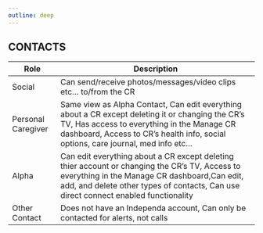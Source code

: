 ```yaml
---
outline: deep
---
```

## CONTACTS

| Role | Description|
|-------------|-------------|
| Social | Can send/receive photos/messages/video clips etc… to/from the CR |
| Personal Caregiver | Same view as Alpha Contact, Can edit everything about a CR except deleting it or changing the CR’s TV, Has access to everything in the Manage CR dashboard, Access to CR’s health info, social options, care journal, med info etc… |
| Alpha | Can edit everything about a CR except deleting thier account or changing the CR’s TV, Access to everything in the Manage CR dashboard,Can edit, add, and delete other types of contacts, Can use direct connect enabled functionality |
| Other Contact | Does not have an Independa account, Can only be contacted for alerts, not calls |